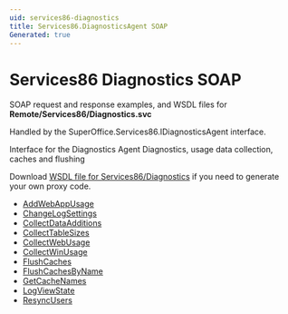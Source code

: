 ```yaml
---
uid: services86-diagnostics
title: Services86.DiagnosticsAgent SOAP
Generated: true
---
```


# Services86 Diagnostics SOAP

SOAP request and response examples, and WSDL files for **Remote/Services86/Diagnostics.svc**

Handled by the <see cref="T:SuperOffice.Services86.IDiagnosticsAgent">SuperOffice.Services86.IDiagnosticsAgent</see> interface.

Interface for the Diagnostics Agent
Diagnostics, usage data collection, caches and flushing

Download [WSDL file for Services86/Diagnostics](../Services86-Diagnostics.md) if you need to generate your own proxy code.

* [AddWebAppUsage](AddWebAppUsage.md)
* [ChangeLogSettings](ChangeLogSettings.md)
* [CollectDataAdditions](CollectDataAdditions.md)
* [CollectTableSizes](CollectTableSizes.md)
* [CollectWebUsage](CollectWebUsage.md)
* [CollectWinUsage](CollectWinUsage.md)
* [FlushCaches](FlushCaches.md)
* [FlushCachesByName](FlushCachesByName.md)
* [GetCacheNames](GetCacheNames.md)
* [LogViewState](LogViewState.md)
* [ResyncUsers](ResyncUsers.md)
